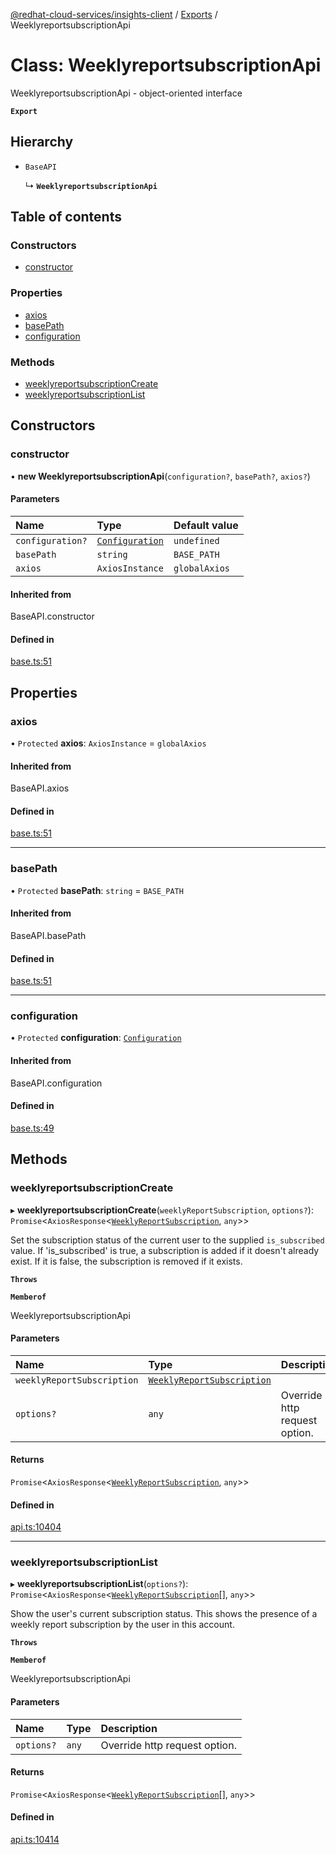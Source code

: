 [@redhat-cloud-services/insights-client](../README.md) / [Exports](../modules.md) / WeeklyreportsubscriptionApi

# Class: WeeklyreportsubscriptionApi

WeeklyreportsubscriptionApi - object-oriented interface

**`Export`**

## Hierarchy

- `BaseAPI`

  ↳ **`WeeklyreportsubscriptionApi`**

## Table of contents

### Constructors

- [constructor](WeeklyreportsubscriptionApi.md#constructor)

### Properties

- [axios](WeeklyreportsubscriptionApi.md#axios)
- [basePath](WeeklyreportsubscriptionApi.md#basepath)
- [configuration](WeeklyreportsubscriptionApi.md#configuration)

### Methods

- [weeklyreportsubscriptionCreate](WeeklyreportsubscriptionApi.md#weeklyreportsubscriptioncreate)
- [weeklyreportsubscriptionList](WeeklyreportsubscriptionApi.md#weeklyreportsubscriptionlist)

## Constructors

### constructor

• **new WeeklyreportsubscriptionApi**(`configuration?`, `basePath?`, `axios?`)

#### Parameters

| Name | Type | Default value |
| :------ | :------ | :------ |
| `configuration?` | [`Configuration`](Configuration.md) | `undefined` |
| `basePath` | `string` | `BASE_PATH` |
| `axios` | `AxiosInstance` | `globalAxios` |

#### Inherited from

BaseAPI.constructor

#### Defined in

[base.ts:51](https://github.com/RedHatInsights/javascript-clients/blob/master/packages/insights/base.ts#L51)

## Properties

### axios

• `Protected` **axios**: `AxiosInstance` = `globalAxios`

#### Inherited from

BaseAPI.axios

#### Defined in

[base.ts:51](https://github.com/RedHatInsights/javascript-clients/blob/master/packages/insights/base.ts#L51)

___

### basePath

• `Protected` **basePath**: `string` = `BASE_PATH`

#### Inherited from

BaseAPI.basePath

#### Defined in

[base.ts:51](https://github.com/RedHatInsights/javascript-clients/blob/master/packages/insights/base.ts#L51)

___

### configuration

• `Protected` **configuration**: [`Configuration`](Configuration.md)

#### Inherited from

BaseAPI.configuration

#### Defined in

[base.ts:49](https://github.com/RedHatInsights/javascript-clients/blob/master/packages/insights/base.ts#L49)

## Methods

### weeklyreportsubscriptionCreate

▸ **weeklyreportsubscriptionCreate**(`weeklyReportSubscription`, `options?`): `Promise`<`AxiosResponse`<[`WeeklyReportSubscription`](../interfaces/WeeklyReportSubscription.md), `any`\>\>

Set the subscription status of the current user to the supplied `is_subscribed` value.  If \'is_subscribed\' is true, a subscription is added if it doesn\'t already exist.  If it is false, the subscription is removed if it exists.

**`Throws`**

**`Memberof`**

WeeklyreportsubscriptionApi

#### Parameters

| Name | Type | Description |
| :------ | :------ | :------ |
| `weeklyReportSubscription` | [`WeeklyReportSubscription`](../interfaces/WeeklyReportSubscription.md) |  |
| `options?` | `any` | Override http request option. |

#### Returns

`Promise`<`AxiosResponse`<[`WeeklyReportSubscription`](../interfaces/WeeklyReportSubscription.md), `any`\>\>

#### Defined in

[api.ts:10404](https://github.com/RedHatInsights/javascript-clients/blob/master/packages/insights/api.ts#L10404)

___

### weeklyreportsubscriptionList

▸ **weeklyreportsubscriptionList**(`options?`): `Promise`<`AxiosResponse`<[`WeeklyReportSubscription`](../interfaces/WeeklyReportSubscription.md)[], `any`\>\>

Show the user\'s current subscription status.  This shows the presence of a weekly report subscription by the user in this account.

**`Throws`**

**`Memberof`**

WeeklyreportsubscriptionApi

#### Parameters

| Name | Type | Description |
| :------ | :------ | :------ |
| `options?` | `any` | Override http request option. |

#### Returns

`Promise`<`AxiosResponse`<[`WeeklyReportSubscription`](../interfaces/WeeklyReportSubscription.md)[], `any`\>\>

#### Defined in

[api.ts:10414](https://github.com/RedHatInsights/javascript-clients/blob/master/packages/insights/api.ts#L10414)
